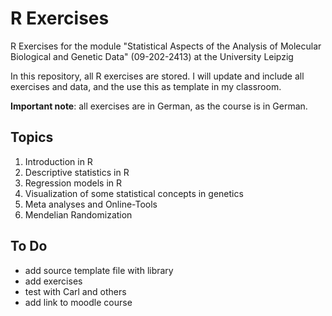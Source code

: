 # R Exercises 

R Exercises for the module "Statistical Aspects of the Analysis of Molecular Biological and Genetic Data" (09-202-2413) at the University Leipzig

In this repository, all R exercises are stored. I will update and include all exercises and data, and the use this as template in my classroom. 

**Important note**: all exercises are in German, as the course is in German. 

## Topics 

1.  Introduction in R
2.  Descriptive statistics in R
3.  Regression models in R
4.  Visualization of some statistical concepts in genetics
5.  Meta analyses and Online-Tools
6.  Mendelian Randomization

## To Do

* add source template file with library
* add exercises
* test with Carl and others
* add link to moodle course
